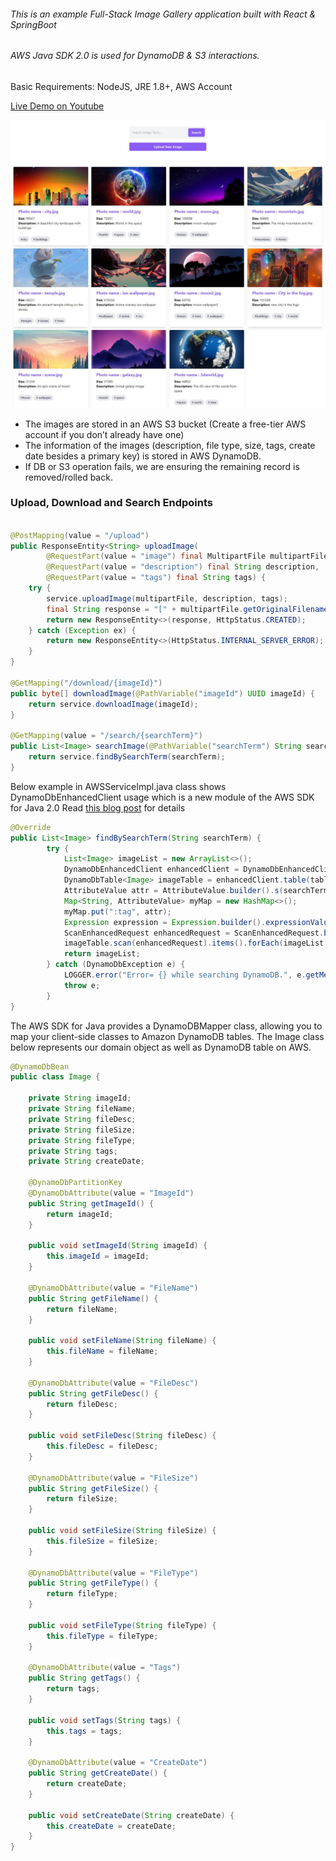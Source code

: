 ###### This is an example Full-Stack Image Gallery application built with React & SpringBoot
###### AWS Java SDK 2.0 is used for DynamoDB & S3 interactions.

Basic Requirements: NodeJS, JRE 1.8+, AWS Account

[Live Demo on Youtube](https://www.youtube.com/watch?v=Sm_7TgMi9PY)

![Preview of Demo](https://raw.githubusercontent.com/mrgenco/fullstackaws/main/api/src/main/resources/ImageGallery.JPG)


- The images are stored in an AWS S3 bucket (Create a free-tier AWS account if you don’t already have one)
- The information of the images (description, file type, size, tags, create date besides a primary key) is stored in AWS DynamoDB.
- If DB or S3 operation fails, we are ensuring the remaining record is removed/rolled back.


### Upload, Download and Search Endpoints

```java

@PostMapping(value = "/upload")
public ResponseEntity<String> uploadImage(
        @RequestPart(value = "image") final MultipartFile multipartFile,
        @RequestPart(value = "description") final String description,
        @RequestPart(value = "tags") final String tags) {
    try {
        service.uploadImage(multipartFile, description, tags);
        final String response = "[" + multipartFile.getOriginalFilename() + "] uploaded successfully.";
        return new ResponseEntity<>(response, HttpStatus.CREATED);
    } catch (Exception ex) {
        return new ResponseEntity<>(HttpStatus.INTERNAL_SERVER_ERROR);
    }
}

@GetMapping("/download/{imageId}")
public byte[] downloadImage(@PathVariable("imageId") UUID imageId) {
    return service.downloadImage(imageId);
}

@GetMapping(value = "/search/{searchTerm}")
public List<Image> searchImage(@PathVariable("searchTerm") String searchTerm) {
    return service.findBySearchTerm(searchTerm);
}
```

Below example in AWSServiceImpl.java class shows DynamoDbEnhancedClient usage which is a new module of the AWS SDK for Java 2.0
Read [this blog post](https://aws.amazon.com/blogs/developer/introducing-enhanced-dynamodb-client-in-the-aws-sdk-for-java-v2/) for details


```java
@Override
public List<Image> findBySearchTerm(String searchTerm) {
        try {            
            List<Image> imageList = new ArrayList<>();
            DynamoDbEnhancedClient enhancedClient = DynamoDbEnhancedClient.builder().dynamoDbClient(dynamoDbClient).build();
            DynamoDbTable<Image> imageTable = enhancedClient.table(tableName, TableSchema.fromBean(Image.class));
            AttributeValue attr = AttributeValue.builder().s(searchTerm).build();
            Map<String, AttributeValue> myMap = new HashMap<>();
            myMap.put(":tag", attr);
            Expression expression = Expression.builder().expressionValues(myMap).expression("contains(Tags, :tag)").build();
            ScanEnhancedRequest enhancedRequest = ScanEnhancedRequest.builder().filterExpression(expression).build();
            imageTable.scan(enhancedRequest).items().forEach(imageList::add);
            return imageList;
        } catch (DynamoDbException e) {
            LOGGER.error("Error= {} while searching DynamoDB.", e.getMessage());
            throw e;
        }
}

```

The AWS SDK for Java provides a DynamoDBMapper class, allowing you to map your client-side classes to Amazon DynamoDB tables.
The Image class below represents our domain object as well as DynamoDB table on AWS.

```java
@DynamoDbBean
public class Image {

    private String imageId;
    private String fileName;
    private String fileDesc;
    private String fileSize;
    private String fileType;
    private String tags;
    private String createDate;

    @DynamoDbPartitionKey
    @DynamoDbAttribute(value = "ImageId")
    public String getImageId() {
        return imageId;
    }

    public void setImageId(String imageId) {
        this.imageId = imageId;
    }

    @DynamoDbAttribute(value = "FileName")
    public String getFileName() {
        return fileName;
    }

    public void setFileName(String fileName) {
        this.fileName = fileName;
    }

    @DynamoDbAttribute(value = "FileDesc")
    public String getFileDesc() {
        return fileDesc;
    }

    public void setFileDesc(String fileDesc) {
        this.fileDesc = fileDesc;
    }

    @DynamoDbAttribute(value = "FileSize")
    public String getFileSize() {
        return fileSize;
    }

    public void setFileSize(String fileSize) {
        this.fileSize = fileSize;
    }

    @DynamoDbAttribute(value = "FileType")
    public String getFileType() {
        return fileType;
    }

    public void setFileType(String fileType) {
        this.fileType = fileType;
    }

    @DynamoDbAttribute(value = "Tags")
    public String getTags() {
        return tags;
    }

    public void setTags(String tags) {
        this.tags = tags;
    }

    @DynamoDbAttribute(value = "CreateDate")
    public String getCreateDate() {
        return createDate;
    }

    public void setCreateDate(String createDate) {
        this.createDate = createDate;
    }
}
```
